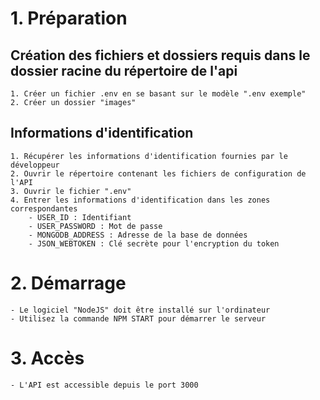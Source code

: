 # 1. Préparation
## Création des fichiers et dossiers requis dans le dossier racine du répertoire de l'api
    1. Créer un fichier .env en se basant sur le modèle ".env exemple"
    2. Créer un dossier "images"
## Informations d'identification
    1. Récupérer les informations d'identification fournies par le développeur
    2. Ouvrir le répertoire contenant les fichiers de configuration de l'API
    3. Ouvrir le fichier ".env"
    4. Entrer les informations d'identification dans les zones correspondantes
        - USER_ID : Identifiant
        - USER_PASSWORD : Mot de passe
        - MONGODB_ADDRESS : Adresse de la base de données
        - JSON_WEBTOKEN : Clé secrète pour l'encryption du token

# 2. Démarrage
    - Le logiciel "NodeJS" doit être installé sur l'ordinateur
    - Utilisez la commande NPM START pour démarrer le serveur

# 3. Accès
    - L'API est accessible depuis le port 3000